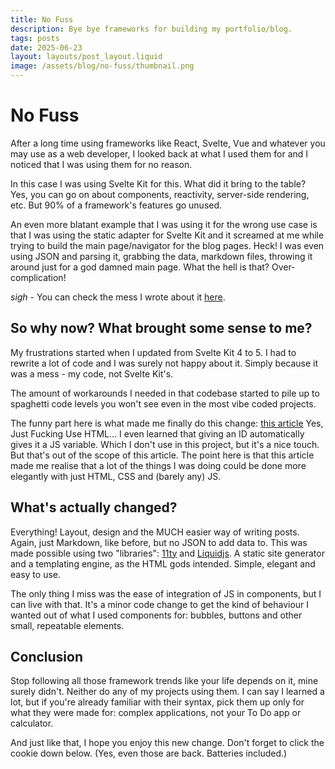 ```yaml
---
title: No Fuss
description: Bye bye frameworks for building my portfolio/blog.
tags: posts
date: 2025-06-23
layout: layouts/post_layout.liquid
image: /assets/blog/no-fuss/thumbnail.png
---
```


# No Fuss

After a long time using frameworks like React, Svelte, Vue and whatever you may use as a web developer,
I looked back at what I used them for and I noticed that I was using them for no reason.

In this case I was using Svelte Kit for this. What did it bring to the table? Yes, you can go on about
components, reactivity, server-side rendering, etc. But 90% of a framework's features go unused.

An even more blatant example that I was using it for the wrong use case is that I was using the static
adapter for Svelte Kit and it screamed at me while trying to build the main page/navigator for the blog
pages. Heck! I was even using JSON and parsing it, grabbing the data, markdown files, throwing it around
just for a god damned main page. What the hell is that? Over-complication!

_sigh_ - You can check the mess I wrote about it [here](/blog/welcome).

## So why now? What brought some sense to me?

My frustrations started when I updated from Svelte Kit 4 to 5. I had to rewrite a lot of code
and I was surely not happy about it. Simply because it was a mess - my code, not Svelte Kit's.

The amount of workarounds I needed in that codebase started to pile up to spaghetti code levels
you won't see even in the most vibe coded projects.

The funny part here is what made me finally do this change: [this article](https://justfuckingusehtml.com/)
Yes, Just Fucking Use HTML... I even learned that giving an ID automatically gives it a JS variable.
Which I don't use in this project, but it's a nice touch. But that's out of the scope of this article.
The point here is that this article made me realise that a lot of the things I was doing could be done
more elegantly with just HTML, CSS and (barely any) JS.

## What's actually changed?

Everything! Layout, design and the MUCH easier way of writing posts. Again, just Markdown, like before, but no JSON to add 
data to. This was made possible using two "libraries": [11ty](https://11ty.dev/) and [Liquidjs](https://liquidjs.com/).
A static site generator and a templating engine, as the HTML gods intended. Simple, elegant and easy to use.

The only thing I miss was the ease of integration of JS in components, but I can live with that. It's a minor code change
to get the kind of behaviour I wanted out of what I used components for: bubbles, buttons and other small, repeatable elements.

## Conclusion

Stop following all those framework trends like your life depends on it, mine surely didn't. Neither do any of my projects
using them. I can say I learned a lot, but if you're already familiar with their syntax, pick them up only for what they
were made for: complex applications, not your To Do app or calculator.

And just like that, I hope you enjoy this new change. Don't forget to click the cookie down below.
(Yes, even those are back. Batteries included.)
